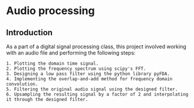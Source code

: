 # Audio processing

## Introduction 

As a part of a digital signal processing class, this project involved working with an audio file and performing the following steps:

    1. Plotting the domain time signal.
    2. Plotting the frequency spectrum using scipy's FFT.
    3. Designing a low pass filter using the python library pyFDA.
    4. Implementing the overlap-and-add method for frequency domain convolution.
    5. Filtering the original audio signal using the designed filter.
    6. Upsampling the resulting signal by a factor of 2 and interpolating it through the designed filter.
